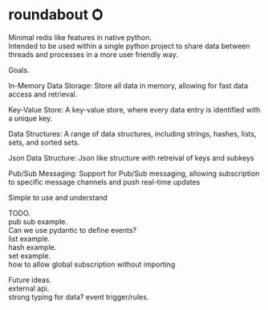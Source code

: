 # roundabout Ѻ

Minimal redis like features in native python.  
Intended to be used within a single python project to share data between threads and processes in a more user friendly way.

Goals.

In-Memory Data Storage: Store all data in memory, allowing for fast data access and retrieval.

Key-Value Store: A key-value store, where every data entry is identified with a unique key.

Data Structures: A range of data structures, including strings, hashes, lists, sets, and sorted sets.

Json Data Structure: Json like structure with retreival of keys and subkeys

Pub/Sub Messaging: Support for Pub/Sub messaging, allowing subscription to specific message channels and push real-time updates

Simple to use and understand

TODO.  
pub sub example.  
 Can we use pydantic to define events?  
list example.  
hash example.  
set example.  
how to allow global subscription without importing

Future ideas.  
external api.  
strong typing for data?
event trigger/rules.
